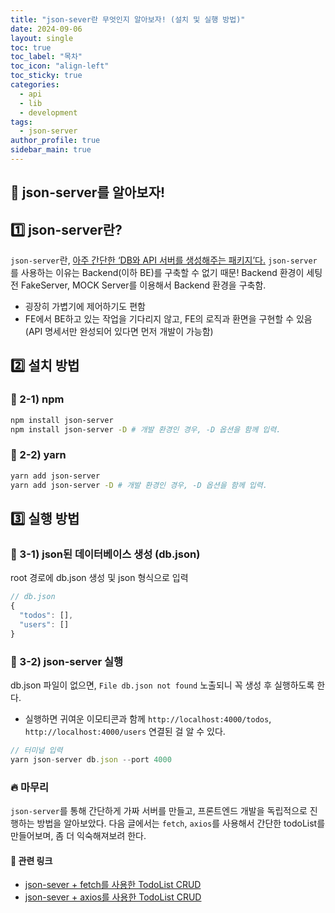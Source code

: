 ```yaml
---
title: "json-sever란 무엇인지 알아보자! (설치 및 실행 방법)"
date: 2024-09-06
layout: single
toc: true
toc_label: "목차"
toc_icon: "align-left"
toc_sticky: true
categories:
  - api
  - lib
  - development
tags:
  - json-server
author_profile: true
sidebar_main: true
---
```


## :ledger: json-server를 알아보자!

## :one: json-server란?

`json-server`란, <u>아주 간단한 ‘DB와 API 서버를 생성해주는 패키지’다.</u> `json-server` 를 사용하는 이유는 Backend(이하 BE)를 구축할 수 없기 때문! Backend 환경이 세팅 전 FakeServer, MOCK Server를 이용해서 Backend 환경을 구축함.

- 굉장히 가볍기에 제어하기도 편함
- FE에서 BE하고 있는 작업을 기다리지 않고, FE의 로직과 환면을 구현할 수 있음 (API 명세서만 완성되어 있다면 먼저 개발이 가능함)

## :two: 설치 방법

### :pushpin: 2-1) npm

```bash
npm install json-server
npm install json-server -D # 개발 환경인 경우, -D 옵션을 함께 입력.
```

### :pushpin: 2-2) yarn

```bash
yarn add json-server
yarn add json-server -D # 개발 환경인 경우, -D 옵션을 함께 입력.
```

## :three: 실행 방법

### :pushpin: 3-1) json된 데이터베이스 생성 (db.json)

root 경로에 db.json 생성 및 json 형식으로 입력

```jsx
// db.json
{
  "todos": [],
  "users": []
}
```

### :pushpin: 3-2) json-server 실행

db.json 파일이 없으면, `File db.json not found` 노출되니 꼭 생성 후 실행하도록 한다.

- 실행하면 귀여운 이모티콘과 함께 `http://localhost:4000/todos`, `http://localhost:4000/users` 연결된 걸 알 수 있다.

```jsx
// 터미널 입력
yarn json-server db.json --port 4000
```

### :fire: 마무리

`json-server`를 통해 간단하게 가짜 서버를 만들고, 프론트엔드 개발을 독립적으로 진행하는 방법을 알아보았다. 다음 글에서는 `fetch`, `axios`를 사용해서 간단한 todoList를 만들어보며, 좀 더 익숙해져보려 한다.

#### :pushpin: 관련 링크

- [json-sever + fetch를 사용한 TodoList CRUD](https://rarrit.github.io/api/library/development/json-server-1-todo-fetch/)
- [json-sever + axios를 사용한 TodoList CRUD](https://rarrit.github.io/api/library/development/json-server-2-todo-axios/)
